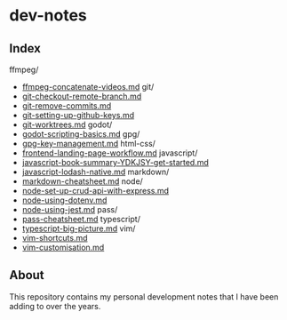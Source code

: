 # dev-notes
## Index
ffmpeg/
- [ffmpeg-concatenate-videos.md](ffmpeg/ffmpeg-concatenate-videos.md)
git/
- [git-checkout-remote-branch.md](git/git-checkout-remote-branch.md)
- [git-remove-commits.md](git/git-remove-commits.md)
- [git-setting-up-github-keys.md](git/git-setting-up-github-keys.md)
- [git-worktrees.md](git/git-worktrees.md)
godot/
- [godot-scripting-basics.md](godot/godot-scripting-basics.md)
gpg/
- [gpg-key-management.md](gpg/gpg-key-management.md)
html-css/
- [frontend-landing-page-workflow.md](frontend/frontend-landing-page-workflow.md)
javascript/
- [javascript-book-summary-YDKJSY-get-started.md](javascript/js-book-summary-YDKJSY-get-started.md)
- [javascript-lodash-native.md](javascript/js-lodash-native.md)
markdown/
- [markdown-cheatsheet.md](markdown/markdown-cheatsheet.md)
node/
- [node-set-up-crud-api-with-express.md](node/node-set-up-crud-api-with-express.md)
- [node-using-dotenv.md](node/node-using-dotenv.md)
- [node-using-jest.md](node/node-using-jest.md)
pass/
- [pass-cheatsheet.md](pass/pass-cheatsheet.md)
typescript/
- [typescript-big-picture.md](typescript/typescript-big-picture.md)
vim/
- [vim-shortcuts.md](vim/vim-shortcuts.md)
- [vim-customisation.md](vim/vim-customisation.md)

## About
This repository contains my personal development notes that I have been adding to over the years.

